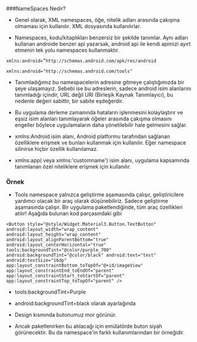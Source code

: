 ###NameSpaces Nedir?
- Genel olarak, XML namespaces, öğe, nitelik adları arasında çakışma olmaması için kullanılır. XML dosyasında kullanılırlar.


- Namespaces, kodu/kitaplıkları benzersiz bir şekilde tanımlar. Aynı adları kullanan androide benzer api yazarsak, android api  ile kendi apimizi ayırt etmenin tek yolu namespaces kullanmaktır.


`xmlns:android=”http://schemas.android.com/apk/res/android `

`xmlns:android="http://schemas.android.com/tools"`

- Tanımladığımız bu namespacelerin adresine gitmeye çalıştığımızda bir şeye ulaşamayız.  Sebebi ise bu adreslerin, sadece android isim alanlarını tanımladığı içindir, URL değil URI (Birleşik Kaynak Tanımlayıcı), bu nedenle değeri sabittir, bir sabite eşdeğerdir.

- Bu uygulama derleme zamanında hataların işlenmesini kolaylaştırır ve eşsiz isim alanları tanımlayarak öğeler arasında çakışma olmasını engeller böylece uygulamaların daha yönetilebilir hale gelmesini sağlar.

- xmlns:Android isim alanı, Android platformu tarafından sağlanan özelliklere erişmek ve bunları kullanmak için kullanılır. Eğer namespace silinirse hiçbir özellik kullanılamaz.
- xmlns:app( veya xmlns:'customname') isim alanı, uygulama kapsamında tanımlanan özel niteliklere erişmek için kullanılır.
### Örnek
- Tools namespace yalnızca geliştirme aşamasında çalışır, geliştiricilere yardımcı olacak bir araç olarak düşünebiliriz. Sadece geliştirme aşamasında çalışır. Bir uygulama paketlendiğinde, tüm araç özellikleri atılır! Aşağıda bulunan kod parçasındaki gibi 


`<Button
        style="@style/Widget.Material3.Button.TextButton"
        android:layout_width="wrap_content"
        android:layout_height="wrap_content"
        android:layout_alignParentBottom="true"
        android:layout_centerHorizontal="true"
        tools:backgroundTint="@color/purple_700"
        android:backgroundTint="@color/black"
        android:text="test"
        android:textSize="16dp"
        app:layout_constraintBottom_toTopOf="@+id/imageView"
        app:layout_constraintEnd_toEndOf="parent"
        app:layout_constraintStart_toStartOf="parent"
        app:layout_constraintTop_toTopOf="parent" />`
		
- tools:backgroundTint=Purple
- android:backgroundTint=black olarak ayarlağında

- Design kısmında butonumuz mor görünür. 




- Ancak paketlenirken bu atılacağı için emülatörde buton siyah görünecektir. Bu da namespace'in farklı kullanımlarından bir örneğidir.





